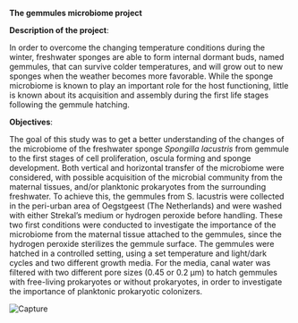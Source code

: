 <b>The gemmules microbiome project</b>


<b> Description of the project</b>:

In order to overcome the changing temperature conditions during the winter, freshwater sponges are able to form internal dormant buds, named gemmules, that can survive colder temperatures, and will grow out to new sponges when the weather becomes more favorable. While the sponge microbiome is known to play an important role for the host functioning, little is known about its acquisition and assembly during the first life stages following the gemmule hatching.

<b>Objectives</b>:

The goal of this study was to get a better understanding of the changes of the microbiome of the freshwater sponge <i>Spongilla lacustris</i> from gemmule to the first stages of cell proliferation, oscula forming and sponge development. Both vertical and horizontal transfer of the microbiome were considered, with possible acquisition of the microbial community from the maternal tissues, and/or planktonic prokaryotes from the surrounding freshwater. To achieve this, the gemmules from S. lacustris were collected in the peri-urban area of Oegstgeest (The Netherlands) and were washed with either Strekal’s medium or hydrogen peroxide before handling. These two first conditions were conducted to investigate the importance of the microbiome from the maternal tissue attached to the gemmules, since the hydrogen peroxide sterilizes the gemmule surface. The gemmules were hatched in a controlled setting, using a set temperature and light/dark cycles and two different growth media. For the media, canal water was filtered with two different pore sizes (0.45 or 0.2 µm) to hatch gemmules with free-living prokaryotes or without prokaryotes, in order to  investigate the importance of planktonic prokaryotic colonizers.

![Capture](https://user-images.githubusercontent.com/34443366/211581073-9cae6e4e-c6c3-470b-b91f-40ee426cdd08.PNG)

